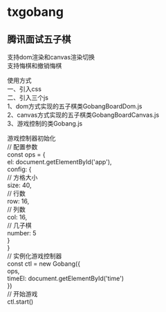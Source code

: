 # txgobang  
## 腾讯面试五子棋 
  支持dom渲染和canvas渲染切换  
  支持悔棋和撤销悔棋  
  
  
  
使用方式  
  一、引入css  
  二、引入三个js  
    1、dom方式实现的五子棋类GobangBoardDom.js  
    2、canvas方式实现的五子棋类GobangBoardCanvas.js  
    3、游戏控制的类Gobang.js  
      
游戏控制器初始化  
      // 配置参数  
      const ops = {  
        el: document.getElementById('app'),  
        config: {  
          // 方格大小  
          size: 40,  
          // 行数  
          row: 16,  
          // 列数  
          col: 16,  
          // 几子棋  
          number: 5  
        }  
      }  
      // 实例化游戏控制器  
      const ctl = new Gobang({  
        ops,  
        timeEl: document.getElementById('time')  
      })  
      // 开始游戏  
      ctl.start()  
